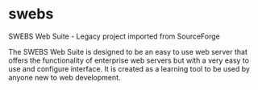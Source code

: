 # swebs
SWEBS Web Suite - Legacy project imported from SourceForge

The SWEBS Web Suite is designed to be an easy to use web server that offers the functionality of enterprise web servers but with a very easy to use and configure interface. It is created as a learning tool to be used by anyone new to web development.
